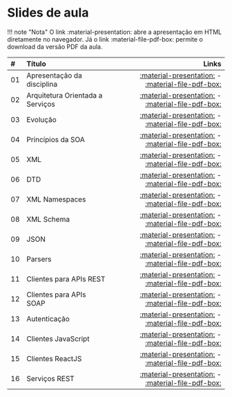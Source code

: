 # Slides de aula

!!! note "Nota"
    O link :material-presentation: abre a apresentação em HTML diretamente no navegador. Já o link :material-file-pdf-box: permite o download da versão PDF da aula.

| #   | Título                                     | Links                                                                 |
|:----|:-------------------------------------------|----------------------------------------------------------------------:|
| 01  | Apresentação da disciplina                 | [:material-presentation:](aula01.html) - [:material-file-pdf-box:](aula01.pdf) |
| 02  | Arquitetura Orientada a Serviços           | [:material-presentation:](aula02.html) - [:material-file-pdf-box:](aula02.pdf) |
| 03  | Evolução                                   | [:material-presentation:](aula03.html) - [:material-file-pdf-box:](aula03.pdf) |
| 04  | Princípios da SOA                          | [:material-presentation:](aula04.html) - [:material-file-pdf-box:](aula04.pdf) |
| 05  | XML                                        | [:material-presentation:](aula05.html) - [:material-file-pdf-box:](aula05.pdf) |
| 06  | DTD                                        | [:material-presentation:](aula06.html) - [:material-file-pdf-box:](aula06.pdf) |
| 07  | XML Namespaces                             | [:material-presentation:](aula07.html) - [:material-file-pdf-box:](aula07.pdf) |
| 08  | XML Schema                                 | [:material-presentation:](aula08.html) - [:material-file-pdf-box:](aula08.pdf) |
| 09  | JSON                                       | [:material-presentation:](aula09.html) - [:material-file-pdf-box:](aula09.pdf) |
| 10  | Parsers                                    | [:material-presentation:](aula10.html) - [:material-file-pdf-box:](aula10.pdf) |
| 11  | Clientes para APIs REST                    | [:material-presentation:](aula11.html) - [:material-file-pdf-box:](aula11.pdf) |
| 12  | Clientes para APIs SOAP                    | [:material-presentation:](aula12.html) - [:material-file-pdf-box:](aula12.pdf) |
| 13  | Autenticação                               | [:material-presentation:](aula13.html) - [:material-file-pdf-box:](aula13.pdf) |
| 14  | Clientes JavaScript                        | [:material-presentation:](aula14.html) - [:material-file-pdf-box:](aula14.pdf) |
| 15  | Clientes ReactJS                           | [:material-presentation:](aula15.html) - [:material-file-pdf-box:](aula15.pdf) |
| 16  | Serviços REST                              | [:material-presentation:](aula16.html) - [:material-file-pdf-box:](aula16.pdf) |

